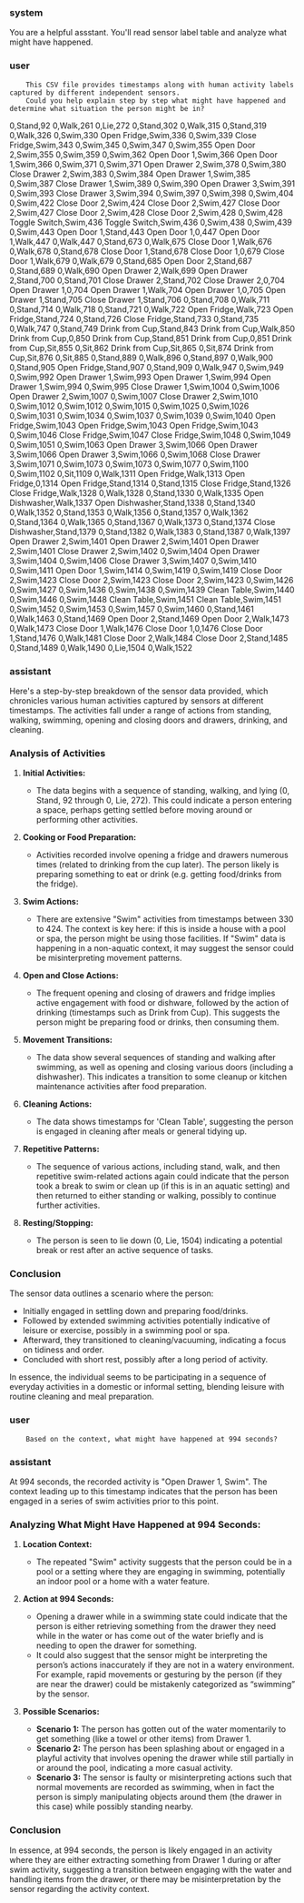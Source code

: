 ### system
You are a helpful assstant. You'll read sensor label table and analyze what might have happened.
### user

        This CSV file provides timestamps along with human activity labels captured by different independent sensors.
        Could you help explain step by step what might have happened and determine what situation the person might be in?
    
0,Stand,92
0,Walk,261
0,Lie,272
0,Stand,302
0,Walk,315
0,Stand,319
0,Walk,326
0,Swim,330
Open Fridge,Swim,336
0,Swim,339
Close Fridge,Swim,343
0,Swim,345
0,Swim,347
0,Swim,355
Open Door 2,Swim,355
0,Swim,359
0,Swim,362
Open Door 1,Swim,366
Open Door 1,Swim,366
0,Swim,371
0,Swim,371
Open Drawer 2,Swim,378
0,Swim,380
Close Drawer 2,Swim,383
0,Swim,384
Open Drawer 1,Swim,385
0,Swim,387
Close Drawer 1,Swim,389
0,Swim,390
Open Drawer 3,Swim,391
0,Swim,393
Close Drawer 3,Swim,394
0,Swim,397
0,Swim,398
0,Swim,404
0,Swim,422
Close Door 2,Swim,424
Close Door 2,Swim,427
Close Door 2,Swim,427
Close Door 2,Swim,428
Close Door 2,Swim,428
0,Swim,428
Toggle Switch,Swim,436
Toggle Switch,Swim,436
0,Swim,438
0,Swim,439
0,Swim,443
Open Door 1,Stand,443
Open Door 1,0,447
Open Door 1,Walk,447
0,Walk,447
0,Stand,673
0,Walk,675
Close Door 1,Walk,676
0,Walk,678
0,Stand,678
Close Door 1,Stand,678
Close Door 1,0,679
Close Door 1,Walk,679
0,Walk,679
0,Stand,685
Open Door 2,Stand,687
0,Stand,689
0,Walk,690
Open Drawer 2,Walk,699
Open Drawer 2,Stand,700
0,Stand,701
Close Drawer 2,Stand,702
Close Drawer 2,0,704
Open Drawer 1,0,704
Open Drawer 1,Walk,704
Open Drawer 1,0,705
Open Drawer 1,Stand,705
Close Drawer 1,Stand,706
0,Stand,708
0,Walk,711
0,Stand,714
0,Walk,718
0,Stand,721
0,Walk,722
Open Fridge,Walk,723
Open Fridge,Stand,724
0,Stand,726
Close Fridge,Stand,733
0,Stand,735
0,Walk,747
0,Stand,749
Drink from Cup,Stand,843
Drink from Cup,Walk,850
Drink from Cup,0,850
Drink from Cup,Stand,851
Drink from Cup,0,851
Drink from Cup,Sit,855
0,Sit,862
Drink from Cup,Sit,865
0,Sit,874
Drink from Cup,Sit,876
0,Sit,885
0,Stand,889
0,Walk,896
0,Stand,897
0,Walk,900
0,Stand,905
Open Fridge,Stand,907
0,Stand,909
0,Walk,947
0,Swim,949
0,Swim,992
Open Drawer 1,Swim,993
Open Drawer 1,Swim,994
Open Drawer 1,Swim,994
0,Swim,995
Close Drawer 1,Swim,1004
0,Swim,1006
Open Drawer 2,Swim,1007
0,Swim,1007
Close Drawer 2,Swim,1010
0,Swim,1012
0,Swim,1012
0,Swim,1015
0,Swim,1025
0,Swim,1026
0,Swim,1031
0,Swim,1034
0,Swim,1037
0,Swim,1039
0,Swim,1040
Open Fridge,Swim,1043
Open Fridge,Swim,1043
Open Fridge,Swim,1043
0,Swim,1046
Close Fridge,Swim,1047
Close Fridge,Swim,1048
0,Swim,1049
0,Swim,1051
0,Swim,1063
Open Drawer 3,Swim,1066
Open Drawer 3,Swim,1066
Open Drawer 3,Swim,1066
0,Swim,1068
Close Drawer 3,Swim,1071
0,Swim,1073
0,Swim,1073
0,Swim,1077
0,Swim,1100
0,Swim,1102
0,Sit,1109
0,Walk,1311
Open Fridge,Walk,1313
Open Fridge,0,1314
Open Fridge,Stand,1314
0,Stand,1315
Close Fridge,Stand,1326
Close Fridge,Walk,1328
0,Walk,1328
0,Stand,1330
0,Walk,1335
Open Dishwasher,Walk,1337
Open Dishwasher,Stand,1338
0,Stand,1340
0,Walk,1352
0,Stand,1353
0,Walk,1356
0,Stand,1357
0,Walk,1362
0,Stand,1364
0,Walk,1365
0,Stand,1367
0,Walk,1373
0,Stand,1374
Close Dishwasher,Stand,1379
0,Stand,1382
0,Walk,1383
0,Stand,1387
0,Walk,1397
Open Drawer 2,Swim,1401
Open Drawer 2,Swim,1401
Open Drawer 2,Swim,1401
Close Drawer 2,Swim,1402
0,Swim,1404
Open Drawer 3,Swim,1404
0,Swim,1406
Close Drawer 3,Swim,1407
0,Swim,1410
0,Swim,1411
Open Door 1,Swim,1414
0,Swim,1419
0,Swim,1419
Close Door 2,Swim,1423
Close Door 2,Swim,1423
Close Door 2,Swim,1423
0,Swim,1426
0,Swim,1427
0,Swim,1436
0,Swim,1438
0,Swim,1439
Clean Table,Swim,1440
0,Swim,1446
0,Swim,1448
Clean Table,Swim,1451
Clean Table,Swim,1451
0,Swim,1452
0,Swim,1453
0,Swim,1457
0,Swim,1460
0,Stand,1461
0,Walk,1463
0,Stand,1469
Open Door 2,Stand,1469
Open Door 2,Walk,1473
0,Walk,1473
Close Door 1,Walk,1476
Close Door 1,0,1476
Close Door 1,Stand,1476
0,Walk,1481
Close Door 2,Walk,1484
Close Door 2,Stand,1485
0,Stand,1489
0,Walk,1490
0,Lie,1504
0,Walk,1522

### assistant
Here's a step-by-step breakdown of the sensor data provided, which chronicles various human activities captured by sensors at different timestamps. The activities fall under a range of actions from standing, walking, swimming, opening and closing doors and drawers, drinking, and cleaning.

### Analysis of Activities

1. **Initial Activities:**
   - The data begins with a sequence of standing, walking, and lying (0, Stand, 92 through 0, Lie, 272). This could indicate a person entering a space, perhaps getting settled before moving around or performing other activities.

2. **Cooking or Food Preparation:**
   - Activities recorded involve opening a fridge and drawers numerous times (related to drinking from the cup later). The person likely is preparing something to eat or drink (e.g. getting food/drinks from the fridge). 

3. **Swim Actions:**
   - There are extensive "Swim" activities from timestamps between 330 to 424. The context is key here: if this is inside a house with a pool or spa, the person might be using those facilities. If "Swim" data is happening in a non-aquatic context, it may suggest the sensor could be misinterpreting movement patterns.

4. **Open and Close Actions:**
   - The frequent opening and closing of drawers and fridge implies active engagement with food or dishware, followed by the action of drinking (timestamps such as Drink from Cup). This suggests the person might be preparing food or drinks, then consuming them.

5. **Movement Transitions:**
   - The data show several sequences of standing and walking after swimming, as well as opening and closing various doors (including a dishwasher). This indicates a transition to some cleanup or kitchen maintenance activities after food preparation.

6. **Cleaning Actions:**
   - The data shows timestamps for 'Clean Table', suggesting the person is engaged in cleaning after meals or general tidying up.

7. **Repetitive Patterns:**
   - The sequence of various actions, including stand, walk, and then repetitive swim-related actions again could indicate that the person took a break to swim or clean up (if this is in an aquatic setting) and then returned to either standing or walking, possibly to continue further activities.

8. **Resting/Stopping:**
   - The person is seen to lie down (0, Lie, 1504) indicating a potential break or rest after an active sequence of tasks.

### Conclusion

The sensor data outlines a scenario where the person:
- Initially engaged in settling down and preparing food/drinks.
- Followed by extended swimming activities potentially indicative of leisure or exercise, possibly in a swimming pool or spa.
- Afterward, they transitioned to cleaning/vacuuming, indicating a focus on tidiness and order.
- Concluded with short rest, possibly after a long period of activity.

In essence, the individual seems to be participating in a sequence of everyday activities in a domestic or informal setting, blending leisure with routine cleaning and meal preparation.
### user

        Based on the context, what might have happened at 994 seconds?
    
### assistant
At 994 seconds, the recorded activity is "Open Drawer 1, Swim". The context leading up to this timestamp indicates that the person has been engaged in a series of swim activities prior to this point. 

### Analyzing What Might Have Happened at 994 Seconds:

1. **Location Context:**
   - The repeated "Swim" activity suggests that the person could be in a pool or a setting where they are engaging in swimming, potentially an indoor pool or a home with a water feature. 

2. **Action at 994 Seconds:**
   - Opening a drawer while in a swimming state could indicate that the person is either retrieving something from the drawer they need while in the water or has come out of the water briefly and is needing to open the drawer for something. 
   - It could also suggest that the sensor might be interpreting the person’s actions inaccurately if they are not in a watery environment. For example, rapid movements or gesturing by the person (if they are near the drawer) could be mistakenly categorized as “swimming” by the sensor.

3. **Possible Scenarios:**
   - **Scenario 1:** The person has gotten out of the water momentarily to get something (like a towel or other items) from Drawer 1.
   - **Scenario 2:** The person has been splashing about or engaged in a playful activity that involves opening the drawer while still partially in or around the pool, indicating a more casual activity.
   - **Scenario 3:** The sensor is faulty or misinterpreting actions such that normal movements are recorded as swimming, when in fact the person is simply manipulating objects around them (the drawer in this case) while possibly standing nearby.

### Conclusion
In essence, at 994 seconds, the person is likely engaged in an activity where they are either extracting something from Drawer 1 during or after swim activity, suggesting a transition between engaging with the water and handling items from the drawer, or there may be misinterpretation by the sensor regarding the activity context.
